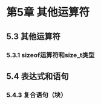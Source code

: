 # 第5章 其他运算符 #
## 5.3 其他运算符 ##

### 5.3.1 sizeof运算符和size_t类型 ###

##  5.4 表达式和语句  ##

### 5.4.3 复合语句（块） ###